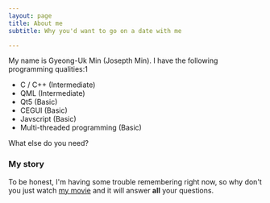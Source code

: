```yaml
---
layout: page
title: About me
subtitle: Why you'd want to go on a date with me

---
```


My name is Gyeong-Uk Min (Josepth Min). I have the following programming qualities:1

- C / C++ (Intermediate)
- QML (Intermediate)
- Qt5 (Basic)
- CEGUI (Basic)
- Javscript (Basic)
- Multi-threaded programming (Basic)

What else do you need?

### My story

To be honest, I'm having some trouble remembering right now, so why don't you just watch [my movie](https://en.wikipedia.org/wiki/The_Princess_Bride_%28film%29) and it will answer **all** your questions.

